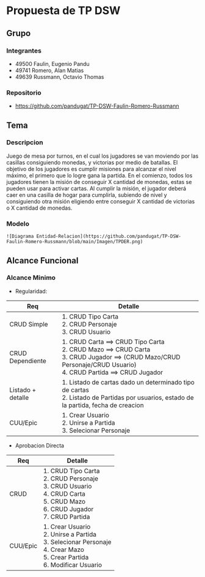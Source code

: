 # Propuesta de TP DSW

## Grupo

### Integrantes

- 49500 Faulin, Eugenio Pandu
- 49741 Romero, Alan Matias
- 49639 Russmann, Octavio Thomas

### Repositorio

- https://github.com/pandugat/TP-DSW-Faulin-Romero-Russmann

## Tema

### Descripcion

Juego de mesa por turnos, en el cual los jugadores se van moviendo por las casillas
consiguiendo monedas, y victorias por medio de batallas. El objetivo de los jugadores es
cumplir misiones para alcanzar el nivel máximo, el primero que lo logre gana la partida. En
el comienzo, todos los jugadores tienen la misión de conseguir X cantidad de monedas,
estas se pueden usar para activar cartas. Al cumplir la misión, el jugador deberá caer en
una casilla de hogar para cumplirla, subiendo de nivel y consiguiendo otra misión
eligiendo entre conseguir X cantidad de victorias o X cantidad de monedas.

### Modelo

    ![Diagrama Entidad-Relacion](https://github.com/pandugat/TP-DSW-Faulin-Romero-Russmann/blob/main/Imagen/TPDER.png)

## Alcance Funcional

### Alcance Minimo

- Regularidad:

| Req                | Detalle                                                                                                                                                                       |
| ------------------ | ----------------------------------------------------------------------------------------------------------------------------------------------------------------------------- |
| CRUD Simple        | 1. CRUD Tipo Carta <br> 2. CRUD Personaje <br> 3. CRUD Usuario                                                                                                                |
| CRUD Dependiente   | 1. CRUD Carta ==\> CRUD Tipo Carta <br> 2. CRUD Mazo ==\> CRUD Carta <br> 3. CRUD Jugador ==\> (CRUD Mazo/CRUD Personaje/CRUD Usuario) <br> 4. CRUD Partida ==\> CRUD Jugador |
| Listado \+ detalle | 1. Listado de cartas dado un determinado tipo de cartas <br> 2. Listado de Partidas por usuarios, estado de la partida, fecha de creacion                                     |
| CUU/Epic           | 1. Crear Usuario <br> 2. Unirse a Partida <br> 3. Selecionar Personaje                                                                                                        |

- Aprobacion Directa

| Req      | Detalle                                                                                                                                       |
| -------- | --------------------------------------------------------------------------------------------------------------------------------------------- |
| CRUD     | 1. CRUD Tipo Carta <br> 2. CRUD Personaje <br> 3. CRUD Usuario <br> 4. CRUD Carta <br> 5. CRUD Mazo <br> 6. CRUD Jugador <br> 7. CRUD Partida |
| CUU/Epic | 1. Crear Usuario <br> 2. Unirse a Partida <br> 3. Selecionar Personaje <br> 4. Crear Mazo <br> 5. Crear Partida <br> 6. Modificar Usuario     |
